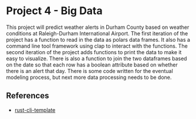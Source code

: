 # Project 4 - Big Data
This project will predict weather alerts in Durham County based on weather conditions at Raleigh-Durham International Airport. The first iteration of the project has a function to read in the data as polars data frames. It also has a command line tool framework using clap to interact with the functions. The second iteration of the project adds functions to print the data to make it easy to visualize. There is also a function to join the two dataframes based on the date so that each row has a boolean attribute based on whether there is an alert that day. There is some code written for the eventual modeling process, but next more data processing needs to be done.

## References

* [rust-cli-template](https://github.com/kbknapp/rust-cli-template)
